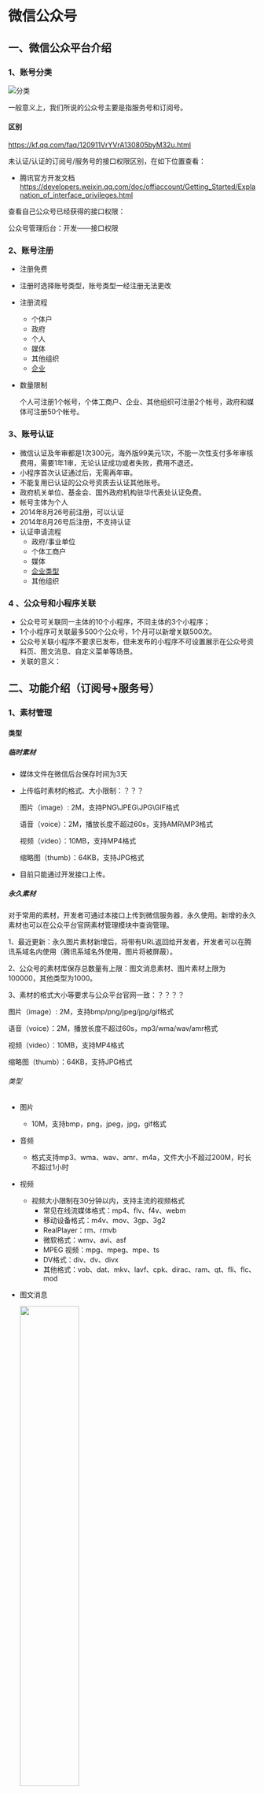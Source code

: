 # 微信公众号

## 一、微信公众平台介绍

### 1、账号分类

![分类](./分类.PNG)

一般意义上，我们所说的公众号主要是指服务号和订阅号。

#### 区别

 https://kf.qq.com/faq/120911VrYVrA130805byM32u.html 



未认证/认证的订阅号/服务号的接口权限区别，在如下位置查看：

* 腾讯官方开发文档  https://developers.weixin.qq.com/doc/offiaccount/Getting_Started/Explanation_of_interface_privileges.html 

查看自己公众号已经获得的接口权限：

公众号管理后台：开发——接口权限

### 2、账号注册

* 注册免费

* 注册时选择账号类型，账号类型一经注册无法更改

* 注册流程

  * 个体户
  * 政府
  * 个人
  * 媒体
  * 其他组织
  * [企业](https://kf.qq.com/faq/120911VrYVrA151013MfYvYV.html)

* 数量限制

   个人可注册1个帐号，个体工商户、企业、其他组织可注册2个帐号，政府和媒体可注册50个帐号。 

### 3、账号认证

* 微信认证及年审都是1次300元，海外版99美元1次，不能一次性支付多年审核费用，需要1年1审，无论认证成功或者失败，费用不退还。
* 小程序首次认证通过后，无需再年审。
* 不能复用已认证的公众号资质去认证其他账号。
* 政府机关单位、基金会、国外政府机构驻华代表处认证免费。
*  帐号主体为个人
  * 2014年8月26号前注册，可以认证
  * 2014年8月26号后注册，不支持认证
* 认证申请流程
  * 政府/事业单位
  * 个体工商户
  * 媒体
  * [企业类型](https://kf.qq.com/faq/161220Brem2Q161220uUjERB.html)
  * 其他组织

### 4 、公众号和小程序关联

* 公众号可关联同一主体的10个小程序，不同主体的3个小程序；
* 1个小程序可关联最多500个公众号，1个月可以新增关联500次。
* 公众号关联小程序不要求已发布，但未发布的小程序不可设置展示在公众号资料页、图文消息、自定义菜单等场景。
* 关联的意义：

## 二、功能介绍（订阅号+服务号）

### 1、素材管理

#### 类型

##### 临时素材

* 媒体文件在微信后台保存时间为3天

* 上传临时素材的格式、大小限制：？？？

  图片（image）: 2M，支持PNG\JPEG\JPG\GIF格式

  语音（voice）：2M，播放长度不超过60s，支持AMR\MP3格式

  视频（video）：10MB，支持MP4格式

  缩略图（thumb）：64KB，支持JPG格式

* 目前只能通过开发接口上传。

##### 永久素材

对于常用的素材，开发者可通过本接口上传到微信服务器，永久使用。新增的永久素材也可以在公众平台官网素材管理模块中查询管理。

1、最近更新：永久图片素材新增后，将带有URL返回给开发者，开发者可以在腾讯系域名内使用（腾讯系域名外使用，图片将被屏蔽）。

2、公众号的素材库保存总数量有上限：图文消息素材、图片素材上限为100000，其他类型为1000。

3、素材的格式大小等要求与公众平台官网一致：？？？？

图片（image）: 2M，支持bmp/png/jpeg/jpg/gif格式

语音（voice）：2M，播放长度不超过60s，mp3/wma/wav/amr格式

视频（video）：10MB，支持MP4格式

缩略图（thumb）：64KB，支持JPG格式

###### 类型

* 图片

  * 10M，支持bmp，png，jpeg，jpg，gif格式

* 音频

  * 格式支持mp3、wma、wav、amr、m4a，文件大小不超过200M，时长不超过1小时

* 视频

  * 视频大小限制在30分钟以内，支持主流的视频格式
    * 常见在线流媒体格式：mp4、flv、f4v、webm
    * 移动设备格式：m4v、mov、3gp、3g2
    * RealPlayer：rm、rmvb
    * 微软格式：wmv、avi、asf
    * MPEG 视频：mpg、mpeg、mpe、ts
    * DV格式：div、dv、divx
    * 其他格式：vob、dat、mkv、lavf、cpk、dirac、ram、qt、fli、flc、mod

* 图文消息

  <img src="./1124556747.jpg" width = 50%/>

  * 每个图文消息素材最多可以增加 8 篇文章。

  * 文章可选类型：

    * 图文（文章）

      内容可包括文字、图片、视频、音频、超链接、小程序、投票、模板等。

      音频除来自素材库，还可以直接搜索音乐插入文章中。

      超链接？？？

    * 视频

      来源：本地上传；素材库；腾讯视频链接；微信公众号文章链接；视频详情页链接

      每篇文章最多添加3个视频。

    * 音频
  
      来源：本地上传；素材库；
    
    * 图片
    
      来源：本地上传；素材库；
    
    * 转载（分享成功并声明原创的文章链接）
    

#### 开发接口

* 素材管理接口对所有***认证的***订阅号和服务号开放。
* 临时素材的新增和获取。
* 对永久素材的增、删、改、查。
* 获取素材总数和列表。

### 2、自定义菜单

公众号管理后台——功能——自定义菜单。

官方文档 https://kf.qq.com/faq/120911VrYVrA150210BBJvei.html 

<img src="./975871263.jpg" width = 50%/>

* 最多添加3个一级菜单，菜单名称仅支持中英文和数字，字数不超过4个汉字或8个字母。

* 最多添加5个子菜单，菜单名称 仅支持中英文和数字，字数不超过8个汉字或16个字母。

* 菜单动作
  * 跳转网页 
    
    https://kf.qq.com/faq/120911VrYVrA150212ENnyqM.html 
    
    * 目前非认证订阅号，自定义菜单动作仅支持跳转至素材库文章、历史消息、页面模板，不支持跳转外部链接。
    
  * 跳转小程序
  
    * 可跳转至已绑定的小程序
  
  * 发送消息
    * 纯文字
      
      非认证订阅号不支持设置纯文字类型消息
      
    * 图文消息（素材库，新建，转载）
    
    * 图片
    
    * 音频
    
    * 视频
  
* 开发者接口

   https://developers.weixin.qq.com/doc/offiaccount/Custom_Menus/Creating_Custom-Defined_Menu.html 

  * 可以通过接口实现菜单的创建、查询、删除接口；
  * 个性化菜单，根据用户标签、性别、操作系统、地区、语言设置不同的菜单
  * 事件推送：用户点击自定义菜单后，微信会把点击事件推送给开发者 
  * 通过开发者接口，自定义菜单还可以实现如下动作：
    * 弹出地理位置选择器
    * 弹出扫码页面
    * 弹出微信相册发图器 
    * 弹出拍照或者相册 
    * 弹出系统拍照 

### 3、消息管理

#### 发给公众号消息

<img src="./1899605513.jpg" width = 40%/><img src="./1625168684.jpg" width = 40%/>

支持的类型包括文字、表情、音频、图片、视频、位置、文件、链接等。

#### 消息发送方式

##### 自动回复

* 被关注回复

  * 支持文字、图片、音频、视频

  <img src="./1315627702.jpg" width = 50%/>

* 收到消息回复

  * 消息自动回复：1个小时内回复1-2条内容；
  * 支持文字、图片、音频、视频，暂不支持设置图文、网页地址消息回复；
  * 消息自动回复只能设置一条信息回复。

  <img src="./692065582.jpg" width = 50%/>

* 关键词回复

  https://kf.qq.com/faq/120322fu63YV130422rYNjYB.html 

  <img src="./1521398924.jpg" width = 50%/>

  * 微信公众平台认证与非认证用户的关键词自动回复设置规则上限为200条规则 
  * 每条规则内最多设置10条关键词 ，若设置了相同的关键字，但回复内容不同，系统会随机回复。 
  * 每条规则内最多设置5条回复 , 若设置了多个回复内容（没有设置“回复全部”），系统会随机回复。 

##### 主动回复

公众号管理后台——管理——消息管理

![消息管理——主动回复](./消息管理——主动回复.PNG)

获取最近五天内的消息，可以对用户的消息进行快捷回复。

##### 即时消息

公众号管理后台——管理——用户管理

* 头像或者昵称，页面弹出与此用户的聊天页面。

* 可发送的内容包括：文字、图片、音频、视频、图文消息（素材库，新建，转载）。

##### 消息群发

公众号管理后台——管理——用户管理

### 4、用户管理

公众号管理后台——管理——用户管理

![用户管理](./用户管理.PNG)

* 用户标签：一个公众号，最多可以创建100个标签。
* 黑名单
* 用户备注

#### 开发接口

[官方文档](https://developers.weixin.qq.com/doc/offiaccount/User_Management/User_Tag_Management.html)

* 用户标签管理：对标签进行增、删、改、查，对用户打标签、取消标签。

* 设置用户备注名

* 获取用户基本信息：单个或批量获取用户的昵称、性别、国家、城市、性别、语言、头像、关注时间、备注、标签、用户关注的渠道来源等信息。

  > [OpenID和UnionID机制](https://developers.weixin.qq.com/doc/offiaccount/User_Management/Get_users_basic_information_UnionID.html#UinonId)

* 获取用户列表：获取关注用户列表

* 获取用户地理位置(经纬度)

  <img src="./398422716.jpg" width = 40%/><img src="./1332872511.jpg" width = 40%/>

  * 开通了上报地理位置接口的公众号，用户在关注后进入公众号会话时，会弹框让用户确认是否允许公众号使用其地理位置。弹框只在关注后出现一次，用户以后可以在公众号详情页面进行操作。

    > 开通上报地理位置接口方法：
    >
    > 公众号管理后台——开发——接口权限——对话服务——用户管理——获取用户地理位置

  * 用户同意上报地理位置后，每次进入公众号会话时，都会在进入时上报地理位置。

* 黑名单管理：黑名单列表，拉黑，取消拉黑

##### 接口权限

| 接口名称                  | 未认证订阅号 | 微信认证订阅号 | 未认证服务号 | 微信认证服务号 |
| :------------------------ | :----------: | :------------: | :----------: | :------------: |
| 用户管理-用户分组管理     |              |       有       |              |       有       |
| 用户管理-设置用户备注名   |              |       有       |              |       有       |
| 用户管理-获取用户基本信息 |              |       有       |              |       有       |
| 用户管理-获取用户列表     |              |       有       |              |       有       |
| 用户管理-获取用户地理位置 |              |                |              |       有       |
| 用户管理-用户基本信息     |              |                |              |       有       |

### 5、留言管理

公众号管理后台——功能——留言管理

对群发消息的留言进行打开/关闭、查看、置顶、精选、回复、标记垃圾留言、删除等操作。

#### 开发接口

https://developers.weixin.qq.com/doc/offiaccount/Comments_management/Image_Comments_Management_Interface.html

##### 接口权限

对所有公众号都开放。

### 6、投票管理

### 7、页面模板

按照页面模板，将自己的多篇图文组合成一个新的公众号页面，可复制链接放到自定义菜单发布。

### 8、赞赏管理

公众号每以同一作者名发表3篇或3篇以上的原创文章，即可创建一个赞赏账户，用于赞赏收款。同一公众号最多可以邀请开通3个赞赏账户。

https://mp.weixin.qq.com/s/1OI2XAaeMgq3MjuE1A9eQQ

### 9、原创管理

* 原创文章的管理

  * 转载设置

    单篇可转载帐号：通过添加转载帐号，授予指定公众号对该篇文章具有可修改或不显示转载来源的转载权限。

  * 转载数据的查看

* 长期转载帐号管理

### 11、微信门店

门店管理接口为商户提供门店批量导入、查询、修改、删除等主要功能，方便商户快速、高效进行门店管理和操作。

#### 门店小程序

##### 申请条件

- 主体为企业、媒体、政府和其他组织的公众号

##### 功能介绍

- 门店小程序，是公众平台向商户提供的对其线下实体门店相关功能的管理能力。[查看使用指南](http://kf.qq.com/faq/170426euiEzA170426FFfMnU.html)
- 商户可在门店小程序插件内管理自己的门店信息，并将门店信息使用到附近的小程序、卡券、公众号、摇周边、微信Wi-Fi等业务。

### 12、微信小店

公众号管理后台——功能——添加功能插件——微信小店

#### 申请条件

必须开通微信支付(认证的订阅号和服务号可申请开通微信支付)。

#### 功能介绍

- 微信小店是在微信支付能力的基础上，支持商家进行添加商品、商品管理、订单管理、货架管理、维权仲裁等操作的功能。有开发能力的商家可以通过接口批量操作，快速开店。
- 开通后，你可以在微信小店中进行小店的开启、运营和使用。
- 普通用户可直接通过小店功能（公众号管理）管理小店，开发者则可以通过开发接口来实现更灵活的小店运营。

#### 开发接口

* 商品管理接口

  对商品增、删、改、查、上架、下架。

* 库存管理接口

  增加减少商品库存

* 邮费模板管理接口

  生成、修改、删除和查询支持复杂邮费计算的邮费模板。

* 分组管理接口

  对已有商品进行分组管理。接口包括增加、删除、修改和查询分组。

* 货架管理接口

  增加、删除、修改和查询货架。

* 订单管理接口

  按订单状态和时间来获取订单，并对订单进行发货。

* 功能接口

  目前功能接口暂时只支持上传图片接口一项。

### 13、卡券功能

公众号管理后台——功能——添加功能插件——卡券功能

#### 申请条件

必须开通微信支付(认证的订阅号和服务号可申请开通微信支付)。

#### 功能介绍

卡券功能，是提供给商户或第三方的一套派发优惠券，经营管理会员的工具，可在公众平台或通过接口创建卡券，多种渠道投放给用户，用户用券时需核销卡券，核销后可查看数据、进行对账。

主要能力：

- 朋友共享的优惠券——可利用社交链快速扩散传播，一人领券，本人和朋友皆可看到并使用。
- 普通优惠券——传统优惠券电子版，领取后仅本人可见可用，支持多种类型：折扣券、代金券、兑换券、团购券、优惠券。
- 会员卡——支持折扣、积分等玩法，并提供会员管理、数据报表等丰富工具，便于商户高效运营会员。
- 微信买单——无需进行微信支付开发，同时与会员卡，代金券，折扣券打通，为你积累用户消费数据，用于经营参考
- 储值功能——会员卡商户无需申请，可直接通过API接口，使用“余额展示”功能，将会员余额显示在微信会员卡首页。具有预付卡资质的商家可申请“储值”功能，申请成功后，可通过API接口设置此入口，帮助会员通过微信支付为会员卡充值。
- 特殊票券
  - 会议/演出门票
  - 景区门票
  - 电影票
  - 飞机票
- 第三方代制模式——经商户授权后，可代子商户快速接入并使用卡券功能，支持通过公众平台或API接口实现该功能。

#### 开发接口

https://developers.weixin.qq.com/doc/offiaccount/Cards_and_Offer/WeChat_Coupon_Interface.html

##### 接口权限 

| 接口名称     | 未认证订阅号 | 微信认证订阅号 | 未认证服务号 | 微信认证服务号 |
| :----------- | :----------: | :------------: | :----------: | :------------: |
| 微信卡券接口 |              |     需申请     |              |     需申请     |

### 14、电子发票

#### 申请条件

- 必须开通微信认证

#### 功能介绍

- 电子发票功能，是提供给商户或第三方的一套电子发票技术解决方案。商户和第三方选择第三方开票方提供的电子发票套餐，并根据套餐权限在其微信公众帐号中申请、开具、接收、管理电子发票。
- 主要能力：
  1、电子发票接入：向希望开通电子发票的商户提供一套标准化的接入流程，商户可以在流程中选择开票服务方套餐、提交资料、生成购买电子发票开票服务的工单并跟踪工单进度。
  2、电子发票开具：在税控设备部署成功的情况下，商户或第三方可以通过API接口传入电子发票开票信息，开具电子发票。
  3、电子发票冲红：通过API接口，根据发票号码、代码冲红本账号已开具成功的电子发票。
  4、电子发票查询：用后台接口根据开票请求流水号查询本商户已经开具的电子发票。

### 15、一物一码

#### 申请条件

- 必须开通微信认证

#### 功能介绍

- 一物一码是微信提供给商家的包含商品赋码、小程序能力到扫码数据和用户分析的一系列功能。其中：
- 商品赋码：可以安全获取商品的唯一二维码，微信官方码可以支持迷你码、扫码跳转小程序等诉求。
- 数据看板：使用官方码印刷并关联小程序，消费者扫码后，可以获取详细扫码数据，和扫码用户分析。
- 小程序能力：通过小程序给扫码用户发红包，小程序关注公众号组件等。
- 用户回流：扫码用户公众号图文消息再触达，小程序多入口回流等。

### 16、微信连接Wi-Fi

商家接入微信连Wi-Fi后，顾客无需输入繁琐的Wi-Fi密码，通过微信扫二维码等方式即可快速上网。

![用户管理](./0.jfif)

* 微信顶部常驻入口

* 商家主页展示

* 连网后公众号下发消息

  顾客到店并连接Wi-Fi后，会触发连网成功事件推送。开发者接收到此事件后，可以调用客服消息通过公众号向连网用户发送消息，包括文字、卡券等。

* 卡券投放

* 数据统计

  查询一定时间范围内的WiFi连接总人数、微信方式连Wi-Fi人数、商家主页访问人数、连网后消息发送人数、新增公众号关注人数和累计公众号关注人数。查询的最长时间跨度为30天。

### 开发接口

### 17、统计功能

#### 用户分析

公众号管理后台——统计——用户分析

* 用户增长：新关注人数、取消关注人数、净增关注人数、累计关注人数，以及趋势图

* 用户属性

  * 人口特征：性别、年龄、语言
  * 地域归属：省级分布、地级分布
  * 访问设备：终端分布

* 常读用户分析

  <img src="./微信图片_20200407010900.jpg" width = 50%/>

  常读用户：在订阅号消息列表顶部“常读订阅号”横栏常驻你的公众号的用户。

  * 数量
  * 性别
  * 年龄
  * 城市终端
  * 终端分布

#### 内容分析

公众号管理后台——统计——内容分析

* 群发分析：群发的消息阅读、消息分享等数据的统计
* 视频分析：视频播放量、视频分享等数据的统计

#### 菜单分析

公众号管理后台——统计——菜单分析

菜单项点击次数、人数等数据的统计

#### 消息分析

公众号管理后台——统计——消息分析

* 消息分析：消息发送人数、次数统计
* 消息关键词：消息关键词出现次数统计

#### 接口分析

公众号管理后台——统计——接口分析

基础消息接口的调用次数、失败率、耗时等数据的统计

#### 网页分析

公众号管理后台——统计——网页分析

* JSSDK接口调用数据统计

* JSSDK页面访问量统计

#### 开发接口

https://developers.weixin.qq.com/doc/offiaccount/Analytics/User_Analysis_Data_Interface.html

* 用户分析：用户增减数据、累计用户数据
* 图文分析：图文的阅读、分享、收藏等数据的统计
* 消息分析：关注者消息发送和分布数据
* 广告分析：广告拉取量、曝光量、点击量等。
* 接口分析：基础消息接口的调用次数、失败率、耗时等数据的统计

##### 接口权限

用户分析、图文分析、消息分析、接口分析接口对认证的公众号开放。

广告分析向所有成为流量主(广告分成)的公众号开发者开放数据接口。

## 三、接口接入

### 接入

接入微信公众平台开发，开发者需要按照如下步骤完成：

1、填写服务器配置

2、验证服务器地址的有效性

3、依据接口文档实现业务逻辑

https://developers.weixin.qq.com/doc/offiaccount/Basic_Information/Access_Overview.html

### 接口域名

https://developers.weixin.qq.com/doc/offiaccount/Basic_Information/Interface_field_description.html

### Access token

access_token是公众号的全局唯一接口调用凭据，公众号调用各接口时都需使用access_token。

https://developers.weixin.qq.com/doc/offiaccount/Basic_Information/Get_access_token.html

### 测试号

### 在线调试

### 预警排查指引

微信公众平台已对外开放接口报警，当微信服务器向开发者推送消息失败次数达到预定阈值时，会将报警消息发送到指定微信报警群中（设置方式：公众平台->开发-运维中心->接口报警），请开发者积极主动关注报警，即时解决故障，提高微信公众号的服务质量。

## 四、微信网页开发

### 1、iOS WKWebview内核适配

https://developers.weixin.qq.com/doc/offiaccount/OA_Web_Apps/iOS_WKWebview.html

### 2、网页授权

#### 添加授权回调域名

在微信公众号请求用户网页授权之前，开发者需要先到公众平台官网中的“开发 - 接口权限 - 网页服务 - 网页帐号 - 网页授权获取用户基本信息”的配置选项中，修改授权回调域名。

#### 关于网页授权的两种scope的区别说明

* snsapi_base
* snsapi_userinfo

**关于网页授权access_token和普通access_token的区别**

* 微信网页授权是通过OAuth2.0机制实现的，在用户授权给公众号后，公众号可以获取到一个网页授权特有的接口调用凭证（网页授权access_token），通过网页授权access_token可以进行授权后接口调用，如获取用户基本信息；

* 其他微信接口，需要通过基础支持中的“获取access_token”接口来获取到的普通access_token调用。

具体而言，网页授权流程分为四步：

1、引导用户进入授权页面同意授权，获取code

2、通过code换取网页授权access_token（与基础支持中的access_token不同）

3、如果需要，开发者可以刷新网页授权access_token，避免过期

4、通过网页授权access_token和openid获取用户基本信息（支持UnionID机制）

图？？？？？？？？？？？？？？？？？？？？？？？？？

### 3、网页开发样式库——WeUI

https://developers.weixin.qq.com/doc/offiaccount/OA_Web_Apps/web_development_style_library.html

### 4、JS-SDK

功能：

https://developers.weixin.qq.com/doc/offiaccount/OA_Web_Apps/JS-SDK.html

| 接口名称                            | 未认证订阅号 | 微信认证订阅号 | 未认证服务号 | 微信认证服务号 |
| :---------------------------------- | :----------- | :------------- | :----------- | :------------- |
| 微信JS-SDK-基础接口                 | 有           | 有             | 有           | 有             |
| 微信JS-SDK-分享接口                 |              | 有             |              | 有             |
| 微信JS-SDK-图像接口                 | 有           | 有             | 有           | 有             |
| 微信JS-SDK-音频接口                 | 有           | 有             | 有           | 有             |
| 微信JS-SDK-智能接口（网页语音识别） | 有           | 有             | 有           | 有             |
| 微信JS-SDK-设备信息                 | 有           | 有             | 有           | 有             |
| 微信JS-SDK-地理位置                 | 有           | 有             | 有           | 有             |
| 微信JS-SDK-界面操作                 | 有           | 有             | 有           | 有             |
| 微信JS-SDK-微信扫一扫               | 有           | 有             | 有           | 有             |
| 微信JS-SDK-微信小店                 |              |                |              | 有             |
| 微信JS-SDK-微信卡券                 |              | 有             |              | 有             |
| 微信JS-SDK-微信支付                 |              |                |              | 有             |

### 5、web开发者工具

https://developers.weixin.qq.com/doc/offiaccount/OA_Web_Apps/Web_Developer_Tools.html

### 6、DarkMode 适配指南

https://developers.weixin.qq.com/doc/offiaccount/OA_Web_Apps/DarkMode.html